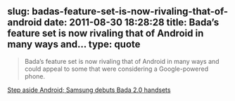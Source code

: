 slug: badas-feature-set-is-now-rivaling-that-of-android
date: 2011-08-30 18:28:28
title: Bada’s feature set is now rivaling that of Android in many ways and...
type: quote
---

> Bada’s feature set is now rivaling that of Android in many ways and could appeal to some that were considering a Google-powered phone.

[Step aside Android; Samsung debuts Bada 2.0 handsets](http://gigaom.com/mobile/step-aside-android-samsung-debuts-bada-2-0-handsets/)
